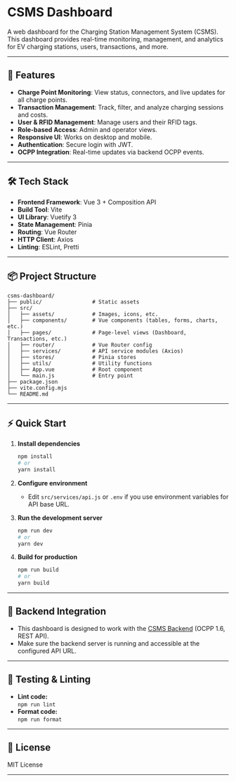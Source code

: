 # CSMS Dashboard

A web dashboard for the Charging Station Management System (CSMS).
This dashboard provides real-time monitoring, management, and analytics for EV charging stations, users, transactions, and more.

---

## 🚀 Features

- **Charge Point Monitoring**: View status, connectors, and live updates for all charge points.
- **Transaction Management**: Track, filter, and analyze charging sessions and costs.
- **User & RFID Management**: Manage users and their RFID tags.
- **Role-based Access**: Admin and operator views.
- **Responsive UI**: Works on desktop and mobile.
- **Authentication**: Secure login with JWT.
- **OCPP Integration**: Real-time updates via backend OCPP events.

---

## 🛠️ Tech Stack

- **Frontend Framework**: Vue 3 + Composition API
- **Build Tool**: Vite
- **UI Library**: Vuetify 3
- **State Management**: Pinia
- **Routing**: Vue Router
- **HTTP Client**: Axios
- **Linting**: ESLint, Pretti

---

## 📦 Project Structure

```
csms-dashboard/
├── public/                # Static assets
├── src/
│   ├── assets/            # Images, icons, etc.
│   ├── components/        # Vue components (tables, forms, charts, etc.)
│   ├── pages/             # Page-level views (Dashboard, Transactions, etc.)
│   ├── router/            # Vue Router config
│   ├── services/          # API service modules (Axios)
│   ├── stores/            # Pinia stores
│   ├── utils/             # Utility functions
│   ├── App.vue            # Root component
│   └── main.js            # Entry point
├── package.json
├── vite.config.mjs
└── README.md
```

---

## ⚡ Quick Start

1. **Install dependencies**
   ```bash
   npm install
   # or
   yarn install
   ```

2. **Configure environment**
   - Edit `src/services/api.js` or `.env` if you use environment variables for API base URL.

3. **Run the development server**
   ```bash
   npm run dev
   # or
   yarn dev
   ```

4. **Build for production**
   ```bash
   npm run build
   # or
   yarn build
   ```

---

## 🔌 Backend Integration

- This dashboard is designed to work with the [CSMS Backend](../README.md) (OCPP 1.6, REST API).
- Make sure the backend server is running and accessible at the configured API URL.

---

## 🧪 Testing & Linting

- **Lint code:**  
  `npm run lint`
- **Format code:**  
  `npm run format`

---

## 📄 License

MIT License

---